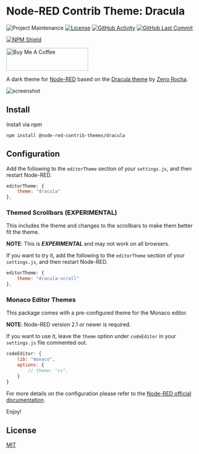 # Node-RED Contrib Theme: Dracula

![Project Maintenance][maintenance-shield]
[![License][license-shield]](LICENSE)
[![GitHub Activity][commits-shield]][commits]
[![GitHub Last Commit][last-commit-shield]][commits]

[![NPM Shield][npm-shield]][npm-package]

<a href="https://www.buymeacoffee.com/mbonani" target="_blank"><img src="https://cdn.buymeacoffee.com/buttons/v2/default-red.png" alt="Buy Me A Coffee" height="60px" width="217px"></a>

A dark theme for [Node-RED][node-red] based on the [Dracula theme][dracula-theme] by [Zeno Rocha][zeno-rocha].

![screenshot](https://raw.githubusercontent.com/node-red-contrib-themes/dracula/master/images/screenshot.png)

## Install

Install via npm

```shell
npm install @node-red-contrib-themes/dracula
```

## Configuration

Add the following to the `editorTheme` section of your `settings.js`, and then restart Node-RED.

```js
editorTheme: {
    theme: "dracula"
},
```

### Themed Scrollbars (EXPERIMENTAL)

This includes the theme and changes to the scrollbars to make them better fit the theme.

**NOTE**: This is ***EXPERIMENTAL*** and may not work on all browsers.

If you want to try it, add the following to the `editorTheme` section of your `settings.js`, and then restart Node-RED.

```js
editorTheme: {
    theme: "dracula-scroll"
},
```

### Monaco Editor Themes

This package comes with a pre-configured theme for the Monaco editor.

**NOTE**: Node-RED version 2.1 or newer is required.

If you want to use it, leave the `theme` option under `codeEditor` in your `settings.js` file commented out.

```js
codeEditor: {
    lib: "monaco",
    options: {
        // theme: "vs",
    }
}    
```

For more details on the configuration please refer to the
[Node-RED official documentation][node-red-doc].

Enjoy!

## License

[MIT][license]

[commits-shield]: https://img.shields.io/github/commit-activity/y/node-red-contrib-themes/dracula.svg
[commits]: https://github.com/node-red-contrib-themes/dracula/commits/master
[dracula-theme]: https://draculatheme.com/
[last-commit-shield]: https://img.shields.io/github/last-commit/node-red-contrib-themes/dracula.svg
[license]: https://github.com/node-red-contrib-themes/dracula/blob/master/LICENSE
[license-shield]: https://img.shields.io/github/license/node-red-contrib-themes/dracula.svg
[maintenance-shield]: https://img.shields.io/maintenance/yes/2022.svg
[node-red-doc]: https://nodered.org/docs/user-guide/runtime/configuration
[node-red]: https://nodered.org/
[npm-package]: https://nodei.co/npm/@node-red-contrib-themes/dracula
[npm-shield]: https://nodei.co/npm/@node-red-contrib-themes/dracula.png
[zeno-rocha]: https://zenorocha.com/
